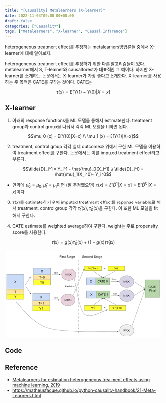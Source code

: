 ```yaml
---
title: "[Causality] Metalearners (X-learner)"
date: 2022-11-03T09:00:00+00:00
draft: false
categories: ["Causality"]
tags: ["Metalearners", "X-learner", "Causal Inference"]
---
```


heterogeneous treatment effect를 추정하는 metalearners방법론들 중에서 X-learner에 대해 알아보자.

<!--more-->

heterogeneous treatment effect를 추정하기 위한 다른 알고리즘들이 있다. metalearner에서 S, T-learner와 causalforest가 대표적인 그 예이다. 하지만 X-learner를 소개하는 논문에서는 X-learner가 가장 좋다고 소개한다. X-learner를 사용하는 주 목적은 CATE를 구하는 것이다. CATE는

$$\tau(x) = E[Y(1) - Y(0) | X=x]$$

## X-learner

1. 아래의 response functions를 ML 모델을 통해서 estimate한다. treatment group과 control group을 나눠서 각각 ML 모델을 fit하면 된다.

$$\mu_0 (x) = E[Y(0)|X=x] \\ \mu_1 (x) = E[Y(1)|X=x]$$

2. treatment, control group 각각 실제 outcome과 위에서 구한 ML 모델을 이용하여 treatment effect를 구한다. 논문에서는 이를 imputed treatment effect라고 부른다.

$$\tilde{D}_i^1 = Y_i^1 - \hat{\mu}_0(X_i^1) \\ \tilde{D}_i^0 = \hat{\mu}_1(X_i^0)- Y_i^0$$

- 만약에 $\hat{\mu}_0=\mu_0,\hat{\mu}_1=\mu_1$이면 (잘 추정했으면) $\tau(x)=E[\tilde{D}^1|X=x]=E[\tilde{D}^0|X=x]$이다.

3. $\tau(x)$를 estimate하기 위해 imputed treatment effect를 reponse variable로 해서 treatment, control group 각각 $\hat{\tau}_1(x),\hat{\tau}_0(x)$을 구한다. 이 또한 ML 모델을 fit해서 구한다.

4. CATE estimate를 weighted average하여 구한다. weight는 주로 propensity score를 사용한다.

$$\hat{\tau}(x)=g(x)\hat{\tau}_0(x) + (1-g(x))\hat{\tau}_1(x)$$

<center>
    <img src="https://github.com/minsoo9506/blog/blob/master/static/blog-imgs/causality_x_learner.png?raw=true"  width="500">
</center>

## Code

## Reference

- [Metalearners for estimation heterogeneous treatment effects using machine learning, 2019](https://www.pnas.org/doi/epdf/10.1073/pnas.1804597116)
- https://matheusfacure.github.io/python-causality-handbook/21-Meta-Learners.html
